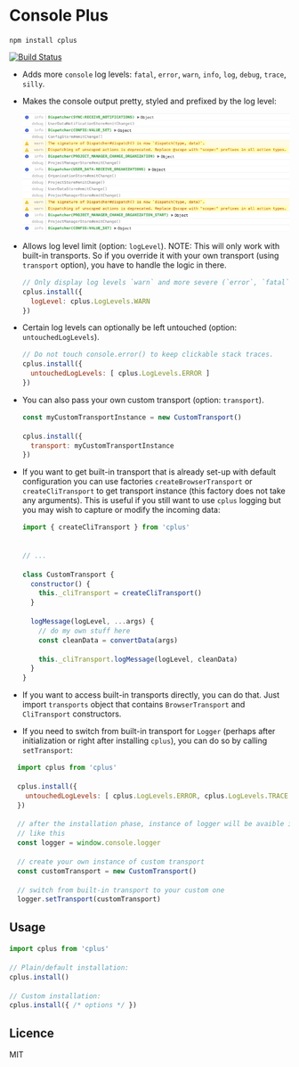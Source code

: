 # Console Plus

```
npm install cplus
```

[![Build Status](https://travis-ci.org/avocode/console-plus.svg?branch=master)](https://travis-ci.org/avocode/console-plus)

- Adds more `console` log levels: `fatal`, `error`, `warn`, `info`, `log`, `debug`, `trace`, `silly`.
- Makes the console output pretty, styled and prefixed by the log level:

    ![Console Output](docs/images/console-output.png)

- Allows log level limit (option: `logLevel`). NOTE: This will only work with
  built-in transports. So if you override it with your own transport (using `transport` option),
  you have to handle the logic in there.

   ```javascript
   // Only display log levels `warn` and more severe (`error`, `fatal`).
   cplus.install({
     logLevel: cplus.LogLevels.WARN
   })
   ```

- Certain log levels can optionally be left untouched (option: `untouchedLogLevels`).

   ```javascript
   // Do not touch console.error() to keep clickable stack traces.
   cplus.install({
     untouchedLogLevels: [ cplus.LogLevels.ERROR ]
   })
   ```

- You can also pass your own custom transport (option: `transport`).

  ```javascript
  const myCustomTransportInstance = new CustomTransport()

  cplus.install({
    transport: myCustomTransportInstance
  })
  ```

- If you want to get built-in transport that is already set-up with default configuration
  you can use factories `createBrowserTransport` or `createCliTransport` to get transport
  instance (this factory does not take any arguments).
  This is useful if you still want to use `cplus` logging but you may wish
  to capture or modify the incoming data:

  ```javascript
  import { createCliTransport } from 'cplus'


  // ...

  class CustomTransport {
    constructor() {
      this._cliTransport = createCliTransport() 
    }

    logMessage(logLevel, ...args) {
      // do my own stuff here
      const cleanData = convertData(args)

      this._cliTransport.logMessage(logLevel, cleanData)
    }
  }

  ```

- If you want to access built-in transports directly, you can do that. Just import `transports` object
  that contains `BrowserTransport` and `CliTransport` constructors.

- If you need to switch from built-in transport for `Logger` (perhaps after initialization or right after installing `cplus`), you can do so by calling `setTransport`:

```javascript
  import cplus from 'cplus'

  cplus.install({
    untouchedLogLevels: [ cplus.LogLevels.ERROR, cplus.LogLevels.TRACE ],
  })

  // after the installation phase, instance of logger will be avaible in browser
  // like this
  const logger = window.console.logger

  // create your own instance of custom transport
  const customTransport = new CustomTransport()

  // switch from built-in transport to your custom one
  logger.setTransport(customTransport)
```

## Usage

```javascript
import cplus from 'cplus'

// Plain/default installation:
cplus.install()

// Custom installation:
cplus.install({ /* options */ })
```


## Licence

MIT
